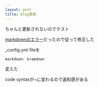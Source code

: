 ```yaml
---
layout: post
title: blog更新
---
```


ちゃんと更新されないのでテスト

[markdownのエラー](https://help.github.com/articles/page-build-failed-markdown-errors/)だったので従って修正した

_config.yml fileを

~~~
markdown: kramdown
~~~

変えた

code syntaxが~に変わるので違和感がある
